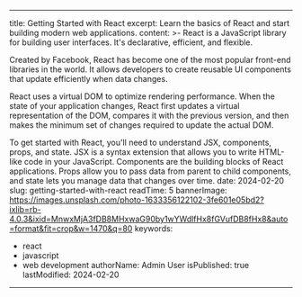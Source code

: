 
---
title: Getting Started with React
excerpt: Learn the basics of React and start building modern web applications.
content: >-
  React is a JavaScript library for building user interfaces. It's declarative, efficient, and flexible.

  Created by Facebook, React has become one of the most popular front-end libraries in the world. It allows developers to create reusable UI components that update efficiently when data changes.

  React uses a virtual DOM to optimize rendering performance. When the state of your application changes, React first updates a virtual representation of the DOM, compares it with the previous version, and then makes the minimum set of changes required to update the actual DOM.

  To get started with React, you'll need to understand JSX, components, props, and state. JSX is a syntax extension that allows you to write HTML-like code in your JavaScript. Components are the building blocks of React applications. Props allow you to pass data from parent to child components, and state lets you manage data that changes over time.
date: 2024-02-20
slug: getting-started-with-react
readTime: 5
bannerImage: https://images.unsplash.com/photo-1633356122102-3fe601e05bd2?ixlib=rb-4.0.3&ixid=MnwxMjA3fDB8MHxwaG90by1wYWdlfHx8fGVufDB8fHx8&auto=format&fit=crop&w=1470&q=80
keywords:
  - react
  - javascript
  - web development
authorName: Admin User
isPublished: true
lastModified: 2024-02-20
---

